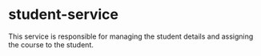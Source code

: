 # student-service
This service is responsible for managing the student details and assigning the course to  the student.
